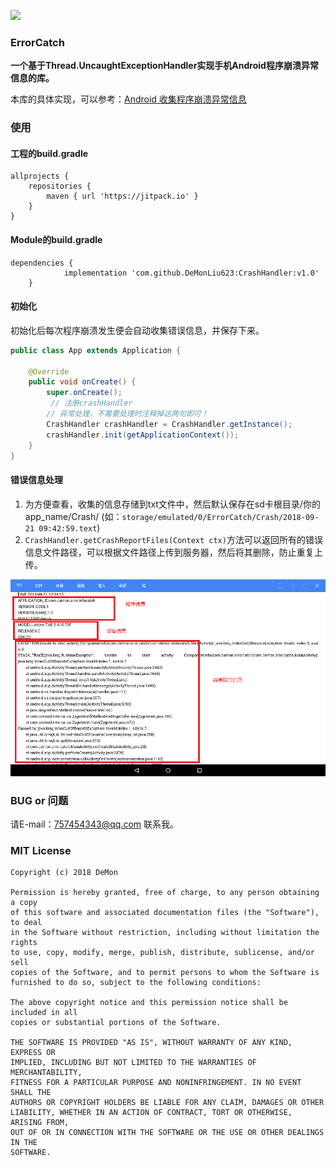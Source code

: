 
[![](https://jitpack.io/v/DeMonLiu623/CrashHandler.svg)](https://jitpack.io/#DeMonLiu623/CrashHandler)

### ErrorCatch
**一个基于Thread.UncaughtExceptionHandler实现手机Android程序崩溃异常信息的库。**

本库的具体实现，可以参考：[Android 收集程序崩溃异常信息](https://blog.csdn.net/DeMonliuhui/article/details/82798484)

### 使用

#### 工程的build.gradle

```
allprojects {
    repositories {
        maven { url 'https://jitpack.io' }
    }
}
```

#### Module的build.gradle

```
dependencies {
	        implementation 'com.github.DeMonLiu623:CrashHandler:v1.0'
	}
```

#### 初始化
初始化后每次程序崩溃发生便会自动收集错误信息，并保存下来。

```java
public class App extends Application {

    @Override
    public void onCreate() {
        super.onCreate();
         // 注册crashHandler
        // 异常处理，不需要处理时注释掉这两句即可！
        CrashHandler crashHandler = CrashHandler.getInstance();
        crashHandler.init(getApplicationContext());
    }
}
```
#### 错误信息处理
1. 为方便查看，收集的信息存储到txt文件中，然后默认保存在sd卡根目录/你的app_name/Crash/ (如：```storage/emulated/0/ErrorCatch/Crash/2018-09-21 09:42:59.text```)
2. ```CrashHandler.getCrashReportFiles(Context ctx)```方法可以返回所有的错误信息文件路径，可以根据文件路径上传到服务器，然后将其删除，防止重复上传。

![这是一张本地图片](https://github.com/DeMonLiu623/CrashHandler/raw/master/img/demo.png)

### BUG or 问题
请E-mail：757454343@qq.com 联系我。

### MIT License

```
Copyright (c) 2018 DeMon

Permission is hereby granted, free of charge, to any person obtaining a copy
of this software and associated documentation files (the "Software"), to deal
in the Software without restriction, including without limitation the rights
to use, copy, modify, merge, publish, distribute, sublicense, and/or sell
copies of the Software, and to permit persons to whom the Software is
furnished to do so, subject to the following conditions:

The above copyright notice and this permission notice shall be included in all
copies or substantial portions of the Software.

THE SOFTWARE IS PROVIDED "AS IS", WITHOUT WARRANTY OF ANY KIND, EXPRESS OR
IMPLIED, INCLUDING BUT NOT LIMITED TO THE WARRANTIES OF MERCHANTABILITY,
FITNESS FOR A PARTICULAR PURPOSE AND NONINFRINGEMENT. IN NO EVENT SHALL THE
AUTHORS OR COPYRIGHT HOLDERS BE LIABLE FOR ANY CLAIM, DAMAGES OR OTHER
LIABILITY, WHETHER IN AN ACTION OF CONTRACT, TORT OR OTHERWISE, ARISING FROM,
OUT OF OR IN CONNECTION WITH THE SOFTWARE OR THE USE OR OTHER DEALINGS IN THE
SOFTWARE.
```